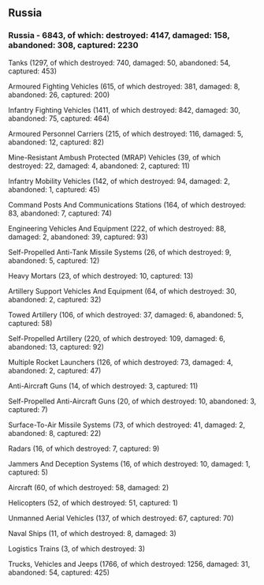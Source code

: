 
 
 ## Russia
 
 ### Russia - 6843, of which: destroyed: 4147, damaged: 158, abandoned: 308, captured: 2230

 

 

 Tanks (1297, of which destroyed: 740, damaged: 50, abandoned: 54, captured: 453)

 Armoured Fighting Vehicles (615, of which destroyed: 381, damaged: 8, abandoned: 26, captured: 200)

 Infantry Fighting Vehicles (1411, of which destroyed: 842, damaged: 30, abandoned: 75, captured: 464)

 Armoured Personnel Carriers (215, of which destroyed: 116, damaged: 5, abandoned: 12, captured: 82)

 Mine-Resistant Ambush Protected (MRAP) Vehicles (39, of which destroyed: 22, damaged: 4, abandoned: 2, captured: 11)

 Infantry Mobility Vehicles (142, of which destroyed: 94, damaged: 2, abandoned: 1, captured: 45)

 Command Posts And Communications Stations (164, of which destroyed: 83, abandoned: 7, captured: 74)

 Engineering Vehicles And Equipment (222, of which destroyed: 88, damaged: 2, abandoned: 39, captured: 93)

 Self-Propelled Anti-Tank Missile Systems (26, of which destroyed: 9, abandoned: 5, captured: 12)

 Heavy Mortars (23, of which destroyed: 10, captured: 13)

 Artillery Support Vehicles And Equipment (64, of which destroyed: 30, abandoned: 2, captured: 32)

 Towed Artillery (106, of which destroyed: 37, damaged: 6, abandoned: 5, captured: 58)

 Self-Propelled Artillery (220, of which destroyed: 109, damaged: 6, abandoned: 13, captured: 92)

 Multiple Rocket Launchers (126, of which destroyed: 73, damaged: 4, abandoned: 2, captured: 47)

 Anti-Aircraft Guns (14, of which destroyed: 3, captured: 11)

 Self-Propelled Anti-Aircraft Guns (20, of which destroyed: 10, abandoned: 3, captured: 7)

 Surface-To-Air Missile Systems (73, of which destroyed: 41, damaged: 2, abandoned: 8, captured: 22)

 Radars (16, of which destroyed: 7, captured: 9)

 Jammers And Deception Systems (16, of which destroyed: 10, damaged: 1, captured: 5)

 Aircraft (60, of which destroyed: 58, damaged: 2)

 Helicopters (52, of which destroyed: 51, captured: 1)

 Unmanned Aerial Vehicles (137, of which destroyed: 67, captured: 70)

 Naval Ships (11, of which destroyed: 8, damaged: 3)

 Logistics Trains (3, of which destroyed: 3)

 Trucks, Vehicles and Jeeps (1766, of which destroyed: 1256, damaged: 31, abandoned: 54, captured: 425)


